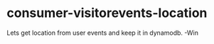 # consumer-visitorevents-location

Lets get location from user events and keep it in dynamodb.
-Win
